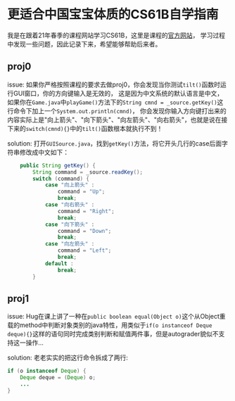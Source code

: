 # 更适合中国宝宝体质的CS61B自学指南

我是在跟着21年春季的课程网站学习CS61B，这里是课程的[官方网站](https://sp21.datastructur.es/index.html)，
学习过程中发现一些问题，因此记录下来，希望能够帮助后来者。

## proj0
issue: 如果你严格按照课程的要求去做proj0，你会发现当你测试`tilt()`函数时运行GUI窗口，你的方向键输入是无效的，
这是因为中文系统的默认语言是中文，如果你在`Game.java`中`playGame()`方法下的`String cmnd = _source.getKey()`这行命令下加上一个`System.out.println(cmnd)`，
你会发现你输入方向键打出来的内容实际上是"向上箭头"、"向下箭头"、"向左箭头"、"向右箭头"，也就是说在接下来的`switch(cmnd){}`中的`tilt()`函数根本就执行不到！

solution: 打开`GUISource.java`，找到`getKey()`方法，将它开头几行的case后面字符串修改成中文如下：
```java
    public String getKey() {
        String command = _source.readKey();
        switch (command) {
            case "向上箭头" :
                command = "Up";
                break;
            case "向右箭头" :
                command = "Right";
                break;
            case "向下箭头" :
                command = "Down";
                break;
            case "向左箭头" :
                command = "Left";
                break;
            default :
                break;
        }
```

## proj1
issue: Hug在课上讲了一种在`public boolean equal(Object o)`这个从Object重载的method中判断对象类别的java特性，用类似于`if(o instanceof Deque deque){}`这样的语句同时完成类别判断和赋值两件事，但是autograder貌似不支持这一操作...

solution: 老老实实的把这行命令拆成了两行:
```java
if (o instanceof Deque) {
    Deque deque = (Deque) o;
    ...
}
```